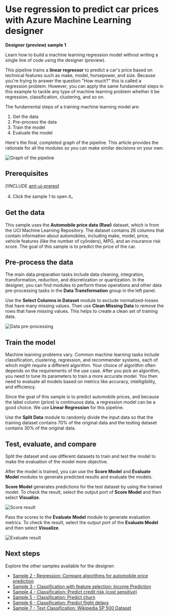 # Use regression to predict car prices with Azure Machine Learning designer

**Designer (preview) sample 1**


Learn how to build a machine learning regression model without writing a single line of code using the designer (preview).

This pipeline trains a **linear regressor** to predict a car's price based on technical features such as make, model, horsepower, and size. Because you're trying to answer the question "How much?" this is called a regression problem. However, you can apply the same fundamental steps in this example to tackle any type of machine learning problem whether it be regression, classification, clustering, and so on.

The fundamental steps of a training machine learning model are:

1. Get the data
1. Pre-process the data
1. Train the model
1. Evaluate the model

Here's the final, completed graph of the pipeline. This article provides the rationale for all the modules so you can make similar decisions on your own.

![Graph of the pipeline](./media/how-to-designer-sample-regression-automobile-price-basic/overall-graph.png)

## Prerequisites

[!INCLUDE [aml-ui-prereq](../../includes/aml-ui-prereq.md)]

4. Click the sample 1 to open it。


## Get the data

This sample uses the **Automobile price data (Raw)** dataset, which is from the UCI Machine Learning Repository. The dataset contains 26 columns that contain information about automobiles, including make, model, price, vehicle features (like the number of cylinders), MPG, and an insurance risk score. The goal of this sample is to predict the price of the car.

## Pre-process the data

The main data preparation tasks include data cleaning, integration, transformation, reduction, and discretization or quantization. In the designer, you can find modules to perform these operations and other data pre-processing tasks in the **Data Transformation** group in the left panel.

Use the **Select Columns in Dataset** module to exclude normalized-losses that have many missing values. Then use **Clean Missing Data** to remove the rows that have missing values. This helps to create a clean set of training data.

![Data pre-processing](./media/how-to-designer-sample-regression-automobile-price-basic/data-processing.png)

## Train the model

Machine learning problems vary. Common machine learning tasks include classification, clustering, regression, and recommender systems, each of which might require a different algorithm. Your choice of algorithm often depends on the requirements of the use case. After you pick an algorithm, you need to tune its parameters to train a more accurate model. You then need to evaluate all models based on metrics like accuracy, intelligibility, and efficiency.

Since the goal of this sample is to predict automobile prices, and because the label column (price) is continuous data, a regression model can be a good choice. We use **Linear Regression** for this pipeline.

Use the **Split Data** module to randomly divide the input data so that the training dataset contains 70% of the original data and the testing dataset contains 30% of the original data.

## Test, evaluate, and compare

Split the dataset and use different datasets to train and test the model to make the evaluation of the model more objective.

After the model is trained, you can use the **Score Model** and **Evaluate Model** modules to generate predicted results and evaluate the models.

**Score Model** generates predictions for the test dataset by using the trained model. To check the result, select the output port of **Score Model** and then select **Visualize**.

![Score result](./media/how-to-designer-sample-regression-automobile-price-basic/sample1-score-1225.png)

Pass the scores to the **Evaluate Model** module to generate evaluation metrics. To check the result, select the output port of the **Evaluate Model** and then select **Visualize**.

![Evaluate result](./media/how-to-designer-sample-regression-automobile-price-basic/sample1-evaluate-1225.png)


## Next steps

Explore the other samples available for the designer:

- [Sample 2 - Regression: Compare algorithms for automobile price prediction](how-to-designer-sample-regression-automobile-price-compare-algorithms.md)
- [Sample 3 - Classification with feature selection: Income Prediction](how-to-designer-sample-classification-predict-income.md)
- [Sample 4 - Classification: Predict credit risk (cost sensitive)](how-to-designer-sample-classification-credit-risk-cost-sensitive.md)
- [Sample 5 - Classification: Predict churn](how-to-designer-sample-classification-churn.md)
- [Sample 6 - Classification: Predict flight delays](how-to-designer-sample-classification-flight-delay.md)
- [Sample 7 - Text Classification: Wikipedia SP 500 Dataset](how-to-designer-sample-text-classification.md)